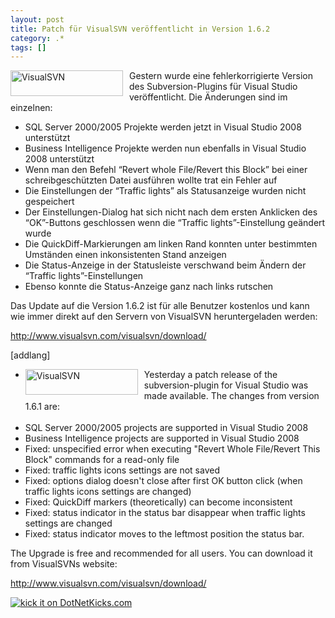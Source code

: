 ```yaml
---
layout: post
title: Patch für VisualSVN veröffentlicht in Version 1.6.2
category: .*
tags: []
---
```

<p><a href="http://www.visualsvn.com" target="_blank"><img title="VisualSVN" style="border-top-width: 0px; display: inline; border-left-width: 0px; border-bottom-width: 0px; margin: 0px 10px 5px 0px; border-right-width: 0px" height="41" alt="VisualSVN" src="http://anheledirwp.blob.core.windows.net/wordpress/2009/03/VisualSVN.gif" width="180" align="left" border="0" /></a>Gestern wurde eine fehlerkorrigierte Version des Subversion-Plugins für Visual Studio veröffentlicht. Die Änderungen sind im einzelnen:</p>  <ul>   <li>SQL Server 2000/2005 Projekte werden jetzt in Visual Studio 2008 unterstützt </li>    <li>Business Intelligence Projekte werden nun ebenfalls in Visual Studio 2008 unterstützt </li>    <li>Wenn man den Befehl “Revert whole File/Revert this Block” bei einer schreibgeschützten Datei ausführen wollte trat ein Fehler auf </li>    <li>Die Einstellungen der “Traffic lights” als Statusanzeige wurden nicht gespeichert </li>    <li>Der Einstellungen-Dialog hat sich nicht nach dem ersten Anklicken des “OK”-Buttons geschlossen wenn die “Traffic lights”-Einstellung geändert wurde </li>    <li>Die QuickDiff-Markierungen am linken Rand konnten unter bestimmten Umständen einen inkonsistenten Stand anzeigen </li>    <li>Die Status-Anzeige in der Statusleiste verschwand beim Ändern der “Traffic lights”-Einstellungen </li>    <li>Ebenso konnte die Status-Anzeige ganz nach links rutschen </li> </ul>  <p>Das Update auf die Version 1.6.2 ist für alle Benutzer kostenlos und kann wie immer direkt auf den Servern von VisualSVN heruntergeladen werden:</p>  <p><a title="http://www.visualsvn.com/visualsvn/download/" href="http://www.visualsvn.com/visualsvn/download/">http://www.visualsvn.com/visualsvn/download/</a></p> [addlang]   <ul>   <li><img title="VisualSVN" style="border-top-width: 0px; display: inline; border-left-width: 0px; border-bottom-width: 0px; margin: 0px 10px 5px 0px; border-right-width: 0px" height="41" alt="VisualSVN" src="http://anheledirwp.blob.core.windows.net/wordpress/2009/03/VisualSVN.gif" width="180" align="left" border="0" />Yesterday a patch release of the subversion-plugin for Visual Studio was made available. The changes from version 1.6.1 are:       <br />      <br /></li>    <li>SQL Server 2000/2005 projects are supported in Visual Studio 2008 </li>    <li>Business Intelligence projects are supported in Visual Studio 2008 </li>    <li>Fixed: unspecified error when executing &quot;Revert Whole File/Revert This Block&quot; commands for a read-only file </li>    <li>Fixed: traffic lights icons settings are not saved </li>    <li>Fixed: options dialog doesn't close after first OK button click (when traffic lights icons settings are changed) </li>    <li>Fixed: QuickDiff markers (theoretically) can become inconsistent </li>    <li>Fixed: status indicator in the status bar disappear when traffic lights settings are changed </li>    <li>Fixed: status indicator moves to the leftmost position the status bar. </li> </ul>  <p>The Upgrade is free and recommended for all users. You can download it from VisualSVNs website:</p>  <p><a title="http://www.visualsvn.com/visualsvn/download/" href="http://www.visualsvn.com/visualsvn/download/">http://www.visualsvn.com/visualsvn/download/</a></p>  <p><a href="http://www.dotnetkicks.com/kick/?url=http%3a%2f%2fgordon-breuer.de%2fpost%2f2009%2f03%2f05%2fPatch-fur-VisualSVN-veroffentlicht-in-Version-162.aspx%23addilang"><img alt="kick it on DotNetKicks.com" src="http://www.dotnetkicks.com/Services/Images/KickItImageGenerator.ashx?url=http%3a%2f%2fgordon-breuer.de%2fpost%2f2009%2f03%2f05%2fPatch-fur-VisualSVN-veroffentlicht-in-Version-162.aspx%23addilang" border="0" /></a></p>
